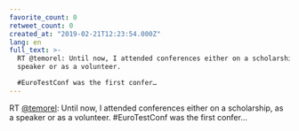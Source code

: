 ```yaml
---
favorite_count: 0
retweet_count: 0
created_at: "2019-02-21T12:23:54.000Z"
lang: en
full_text: >-
  RT @temorel: Until now, I attended conferences either on a scholarship, as a
  speaker or as a volunteer. 

  #EuroTestConf was the first confer…
---
```


RT [@temorel](https://twitter.com/temorel): Until now, I attended conferences
either on a scholarship, as a speaker or as a volunteer. #EuroTestConf was the
first confer…
